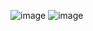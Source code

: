 ![image](https://user-images.githubusercontent.com/74856331/227785176-9d7044f4-053b-4fb1-a5a5-9edc24fdacf4.png)
![image](https://user-images.githubusercontent.com/74856331/227785274-19ccb35a-a4d1-430e-b4d1-4db230bea6d2.png)
